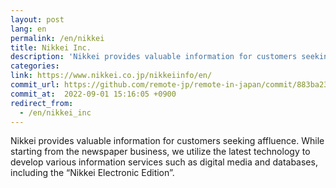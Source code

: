 ```yaml
---
layout: post
lang: en
permalink: /en/nikkei
title: Nikkei Inc.
description: 'Nikkei provides valuable information for customers seeking affluence. While starting from the newspaper business, we utilize the latest technology to develop various information services such as digital media and databases, including the “Nikkei Electronic Edition”.'
categories: 
link: https://www.nikkei.co.jp/nikkeiinfo/en/
commit_url: https://github.com/remote-jp/remote-in-japan/commit/883ba23a0a8f808855dba9033e99d74188f99c21
commit_at:  2022-09-01 15:16:05 +0900
redirect_from:
  - /en/nikkei_inc
---
```


<p>Nikkei provides valuable information for customers seeking affluence. While starting from the newspaper business, we utilize the latest technology to develop various information services such as digital media and databases, including the “Nikkei Electronic Edition”.</p>
